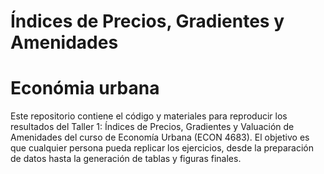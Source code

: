 # Índices de Precios, Gradientes y Amenidades
# Económia urbana 

Este repositorio contiene el código y materiales para reproducir los resultados del Taller 1: Índices de Precios, Gradientes y Valuación de Amenidades del curso de Economía Urbana (ECON 4683). El objetivo es que cualquier persona pueda replicar los ejercicios, desde la preparación de datos hasta la generación de tablas y figuras finales.
